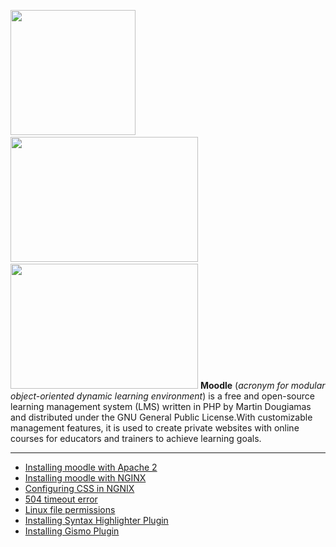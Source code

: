 <img src="/images/moodlelogo.png" width="200" height="200"/>  &emsp; <img src="/images/apache2.jpeg" height="200" width="300"/> &emsp; <img src="/images/NGINX.png" height="200" width="300"/>
**Moodle** (_acronym for modular object-oriented dynamic learning environment_) is a free and open-source learning management system (LMS) written in PHP by Martin Dougiamas and distributed under the GNU General Public License.With customizable management features, it is used to create private websites with online courses for educators and trainers to achieve learning goals.
***
* [Installing moodle with Apache 2](/installing_moodle_with_Apache2.md)
* [Installing moodle with NGINX](/installing_moodle_with_NGINX.md)
* [Configuring CSS in NGNIX](/nginx_confrigution_for_CSS.md)
* [504 timeout error](/504_timeout_error_while_installing.md)
* [Linux file permissions](/changing_file_permissions.md)
* [Installing Syntax Highlighter Plugin](/Installing_syntax_highlighter.md)
* [Installing Gismo Plugin](/Installing_gismo.md)




